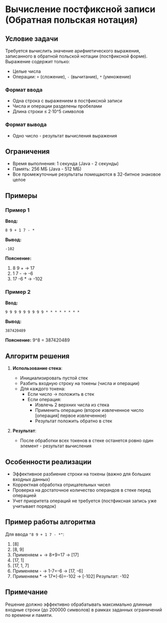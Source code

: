 # Вычисление постфиксной записи (Обратная польская нотация)

## Условие задачи
Требуется вычислить значение арифметического выражения, записанного в обратной польской нотации (постфиксной форме). Выражение содержит только:
- Целые числа
- Операции: `+` (сложение), `-` (вычитание), `*` (умножение)

### Формат ввода
- Одна строка с выражением в постфиксной записи
- Числа и операции разделены пробелами
- Длина строки ≤ 2·10^5 символов

### Формат вывода
- Одно число - результат вычисления выражения

## Ограничения
- Время выполнения: 1 секунда (Java - 2 секунды)
- Память: 256 МБ (Java - 512 МБ)
- Все промежуточные результаты помещаются в 32-битное знаковое целое

## Примеры
### Пример 1
**Ввод:**
```
8 9 + 1 7 - *
```
**Вывод:**
```
-102
```
**Пояснение:**
1. 8 9 + → 17
2. 1 7 - → -6
3. 17 -6 * → -102

### Пример 2
**Ввод:**
```
9 9 9 9 9 9 9 9 9 * * * * * * * *
```
**Вывод:**
```
387420489
```
**Пояснение:** 9^8 = 387420489

## Алгоритм решения
1. **Использование стека**:
   - Инициализировать пустой стек
   - Разбить входную строку на токены (числа и операции)
   - Для каждого токена:
     - Если число → положить в стек
     - Если операция:
       - Извлечь 2 верхних числа из стека
       - Применить операцию (второе извлеченное число [операция] первое извлеченное)
       - Результат положить обратно в стек

2. **Результат**:
   - После обработки всех токенов в стеке останется ровно один элемент - результат вычисления

## Особенности реализации
- Эффективное разбиение строки на токены (важно для больших входных данных)
- Корректная обработка отрицательных чисел
- Проверка на достаточное количество операндов в стеке перед операцией
- Учет приоритета операций не требуется (постфиксная запись уже учитывает порядок)

## Пример работы алгоритма
Для ввода `"8 9 + 1 7 - *"`:
1. [8]
2. [8, 9]
3. Применяем + → 8+9=17 → [17]
4. [17, 1]
5. [17, 1, 7]
6. Применяем - → 1-7=-6 → [17, -6]
7. Применяем * → 17*(-6)=-102 → [-102]
Результат: -102

## Примечание
Решение должно эффективно обрабатывать максимально длинные входные строки (до 200000 символов) в рамках заданных ограничений по времени и памяти.